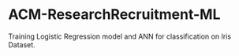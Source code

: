 # ACM-ResearchRecruitment-ML
Training Logistic Regression model and ANN for classification on Iris Dataset.
